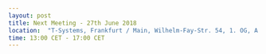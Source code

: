 ```yaml
---
layout: post
title: Next Meeting - 27th June 2018
location:  "T-Systems, Frankfurt / Main, Wilhelm-Fay-Str. 54, 1. OG, A.1.08"
time: 13:00 CET - 17:00 CET
---
```

